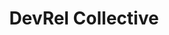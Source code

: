 ---
title: DevRel Collective
description: Advocates - Community Managers - Evangelists
background: "images/bg.jpg"
logo: "images/profile.png"
meta: "DevRel Collective 🥑 - and So Can You! exists to facilitate sharing information, resources, and encouragement among the Developer Relations community."
---